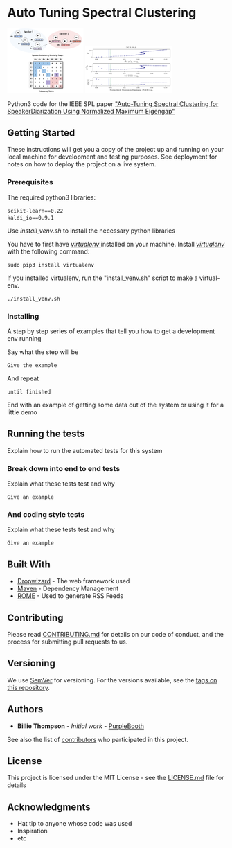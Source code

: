 
# Auto Tuning Spectral Clustering

<img src="./pics/adj_mat.png" width="35%" height="35%">
<img src="./pics/gp_vs_nme.png" width="40%" height="40%">


Python3 code for the IEEE SPL paper ["Auto-Tuning Spectral Clustering for SpeakerDiarization Using Normalized Maximum Eigengap"](https://drive.google.com/file/d/1CdEJPrpW6pRCObrppcZnw0_hRwWIHxi8/view?usp=sharing)




## Getting Started

These instructions will get you a copy of the project up and running on your local machine for development and testing purposes. See deployment for notes on how to deploy the project on a live system.

### Prerequisites

The required python3 libraries:
```
scikit-learn==0.22
kaldi_io==0.9.1
```
Use _*install_venv.sh*_ to install the necessary python libraries

You have to first have [_virtualenv_ ](https://docs.python-guide.org/dev/virtualenvs/) installed on your machine. Install [_virtualenv_ ](https://docs.python-guide.org/dev/virtualenvs/) with the following command:
```
sudo pip3 install virtualenv 
```

If you installed virtualenv, run the "install_venv.sh" script to make a virtual-env.
```
./install_venv.sh
```
### Installing

A step by step series of examples that tell you how to get a development env running

Say what the step will be

```
Give the example
```

And repeat

```
until finished
```

End with an example of getting some data out of the system or using it for a little demo

## Running the tests

Explain how to run the automated tests for this system

### Break down into end to end tests

Explain what these tests test and why

```
Give an example
```

### And coding style tests

Explain what these tests test and why

```
Give an example
```

## Built With

* [Dropwizard](http://www.dropwizard.io/1.0.2/docs/) - The web framework used
* [Maven](https://maven.apache.org/) - Dependency Management
* [ROME](https://rometools.github.io/rome/) - Used to generate RSS Feeds

## Contributing

Please read [CONTRIBUTING.md](https://gist.github.com/PurpleBooth/b24679402957c63ec426) for details on our code of conduct, and the process for submitting pull requests to us.

## Versioning

We use [SemVer](http://semver.org/) for versioning. For the versions available, see the [tags on this repository](https://github.com/your/project/tags). 

## Authors

* **Billie Thompson** - *Initial work* - [PurpleBooth](https://github.com/PurpleBooth)

See also the list of [contributors](https://github.com/your/project/contributors) who participated in this project.

## License

This project is licensed under the MIT License - see the [LICENSE.md](LICENSE.md) file for details

## Acknowledgments

* Hat tip to anyone whose code was used
* Inspiration
* etc
